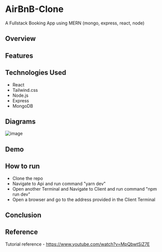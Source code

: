 # AirBnB-Clone
A Fullstack Booking App using MERN (mongo, express, react, node)
 
## Overview

## Features

## Technologies Used
- React
- Tailwind.css
- Node.js
- Express
- MongoDB

## Diagrams
![image](https://user-images.githubusercontent.com/33766593/222309848-0767aae3-448f-446c-b366-b78a051f6696.png)


## Demo

## How to run
- Clone the repo 
- Navigate to Api and run command "yarn dev"
- Open another Terminal and Navigate to Client and run command "npm run dev"
- Open a browser and go to the address provided in the Client Terminal

## Conclusion

## Reference
Tutorial reference - https://www.youtube.com/watch?v=MpQbwtSiZ7E
